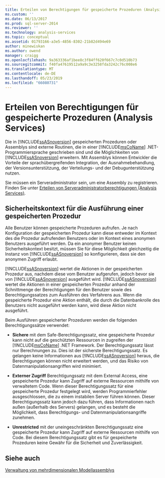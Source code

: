 ```yaml
---
title: Erteilen von Berechtigungen für gespeicherte Prozeduren (Analysis Services) | Microsoft-Dokumentation
ms.custom: ''
ms.date: 06/13/2017
ms.prod: sql-server-2014
ms.reviewer: ''
ms.technology: analysis-services
ms.topic: conceptual
ms.assetid: 01793166-a3e5-4856-8302-21b82d494e69
author: minewiskan
ms.author: owend
manager: craigg
ms.openlocfilehash: 9a363336af1bee8c3f84ff620f667c7c0d510b73
ms.sourcegitcommit: f40fa47619512a9a9c3e3258fda3242c76c008e6
ms.translationtype: MT
ms.contentlocale: de-DE
ms.lasthandoff: 05/23/2019
ms.locfileid: "66080731"
---
```

# <a name="grant-permissions-on-stored-procedures-analysis-services"></a>Erteilen von Berechtigungen für gespeicherte Prozeduren (Analysis Services)
  Die in [!INCLUDE[ssASnoversion](../includes/ssasnoversion-md.md)] gespeicherten Prozeduren oder Assemblys sind externe Routinen, die in einer [!INCLUDE[msCoName](../includes/msconame-md.md)] .NET-Programmiersprache geschrieben sind und die Möglichkeiten von [!INCLUDE[ssASnoversion](../includes/ssasnoversion-md.md)] erweitern. Mit Assemblys können Entwickler die Vorteile der sprachübergreifenden Integration, der Ausnahmebehandlung, der Versionsunterstützung, der Verteilungs- und der Debugunterstützung nutzen.  
  
 Sie müssen ein Serveradministrator sein, um eine Assembly zu registrieren. Finden Sie unter [Erteilen von Serveradministratorberechtigungen &#40;Analysis Services&#41;](instances/grant-server-admin-rights-to-an-analysis-services-instance.md).  
  
## <a name="security-context-for-stored-procedure-execution"></a>Sicherheitskontext für die Ausführung einer gespeicherten Prozedur  
 Alle Benutzer können gespeicherte Prozeduren aufrufen. Je nach Konfiguration der gespeicherten Prozedur kann diese entweder im Kontext des die Prozedur aufrufenden Benutzers oder im Kontext eines anonymen Benutzers ausgeführt werden. Da ein anonymer Benutzer keinen Sicherheitskontext besitzt, müssen Sie für diese Möglichkeit gleichzeitig die Instanz von [!INCLUDE[ssASnoversion](../includes/ssasnoversion-md.md)] so konfigurieren, dass sie den anonymen Zugriff erlaubt.  
  
 [!INCLUDE[ssASnoversion](../includes/ssasnoversion-md.md)] wertet die Aktionen in der gespeicherten Prozedur aus, nachdem diese vom Benutzer aufgerufen, jedoch bevor sie von [!INCLUDE[ssASnoversion](../includes/ssasnoversion-md.md)] ausgeführt wird. [!INCLUDE[ssASnoversion](../includes/ssasnoversion-md.md)] wertet die Aktionen in einer gespeicherten Prozedur anhand der Schnittmenge der Berechtigungen für den Benutzer sowie des Berechtigungssatzes zum Ausführen des Verfahrens aus. Wenn die gespeicherte Prozedur eine Aktion enthält, die durch die Datenbankrolle des Benutzers nicht ausgeführt werden kann, wird diese Aktion nicht ausgeführt.  
  
 Beim Ausführen gespeicherter Prozeduren werden die folgenden Berechtigungssätze verwendet:  
  
-   **Sichere** mit dem Safe-Berechtigungssatz, eine gespeicherte Prozedur kann nicht auf die geschützten Ressourcen in zugreifen der [!INCLUDE[msCoName](../includes/msconame-md.md)] .NET Framework. Der Berechtigungssatz lässt nur Berechnungen zu. Dies ist der sicherste Berechtigungssatz. Es gelangen keine Informationen aus [!INCLUDE[ssASnoversion](../includes/ssasnoversion-md.md)] heraus, die Berechtigungen können nicht erweitert werden, und das Risiko von Datenmanipulationsangriffen wird minimiert.  
  
-   **Externer Zugriff** Berechtigungssatz mit dem External Access, eine gespeicherte Prozedur kann Zugriff auf externe Ressourcen mithilfe von verwaltetem Code. Wenn dieser Berechtigungssatz für eine gespeicherte Prozedur festgelegt wird, werden Programmierfehler ausgeschlossen, die zu einem instabilen Server führen können. Dieser Berechtigungssatz kann jedoch dazu führen, dass Informationen nach außen (außerhalb des Servers) gelangen, und es besteht die Möglichkeit, dass Berechtigungs- und Datenmanipulationsangriffe zunehmen.  
  
-   **Unrestricted** mit der uneingeschränkten Berechtigungssatz eine gespeicherte Prozedur kann Zugriff auf externe Ressourcen mithilfe von Code. Bei diesem Berechtigungssatz gibt es für gespeicherte Prozeduren keine Gewähr für die Sicherheit und Zuverlässigkeit.  
  
## <a name="see-also"></a>Siehe auch  
 [Verwaltung von mehrdimensionalen Modellassemblys](multidimensional-models/multidimensional-model-assemblies-management.md)  
  
  
